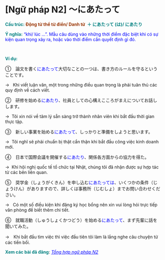 # [Ngữ pháp N2] 〜にあたって
<div class="entry-content">
<p><strong><span style="color: #008080;">Cấu trúc: </span><span style="color: #993300;">Động từ thể từ điển/ Danh từ</span></strong><span style="color: #008080;"><b>  ＋ にあたって (は)/ にあたり</b></span></p>
<p><strong><span style="color: #008080;">Ý nghĩa:</span></strong><span style="color: #0000ff;"> “khi/ lúc …”. Mẫu câu dùng vào những thời điểm đặc biệt khi có sự kiện quan trọng xảy ra, hoặc vào thời điểm cần quyết định gì đó.</span></p>
<p><br/>
</p>
<p><strong><span style="color: #008080;">Ví dụ:</span></strong></p>
<p><span style="font-weight: 400;">①</span><span style="font-weight: 400;">　</span><span style="font-weight: 400;">論文を書く<span style="color: #0000ff;">にあたって</span>大切なことの一つは、書き方のルールを守るということです。</span></p>
<p><span style="font-weight: 400;">→   </span><span style="font-weight: 400;">Khi viết luận văn, một trong những điều quan trọng là phải tuân thủ các quy định về cách viết.</span></p>
<p><span style="font-weight: 400;">②　研修を始める<span style="color: #0000ff;">にあたり</span>、社員としての心構えこころがまえについてお話しします。</span></p>
<p><span style="font-weight: 400;">→  Tôi xin nói về tâm lý sẵn sàng trở thành nhân viên khi bắt đầu thời gian thực tập</span><span style="font-weight: 400;">.</span></p>
<p><span style="font-weight: 400;">③　新しい事業を始める<span style="color: #0000ff;">にあたって</span>、しっかりと準備をしようと思います。</span></p>
<p><span style="font-weight: 400;">→  Tôi nghĩ sẽ phải chuẩn bị thật cẩn thận khi bắt đầu công việc kinh doanh mới</span><span style="font-weight: 400;">.</span><span style="font-weight: 400;"> </span></p>
<p><span style="font-weight: 400;">④　</span><span style="font-weight: 400;">日本で国際会議を開催する<span style="color: #0000ff;">にあたり</span>、関係各方面からの協力を得た</span><span style="font-weight: 400;">。</span></p>
<p><span style="font-weight: 400;">→  </span><span style="font-weight: 400;">Khi hội nghị quốc tế tổ chức tại Nhật, chúng tôi đã nhận được sự hợp tác từ các bên liên quan.</span></p>
<p><span style="font-weight: 400;">⑤　奨学金（しょうがくきん）を申し込む<span style="color: #0000ff;">にあたっては</span>、いくつかの条件（じょうけん）がありますので、詳しくは事務所（じむしょ）までお問い合わせください</span><span style="font-weight: 400;">。</span></p>
<p><span style="font-weight: 400;">→  </span><span style="font-weight: 400;"> Có một số điều kiện khi đăng ký học bổng nên xin vui lòng hỏi trực tiếp văn phòng để biết thêm chi tiết.</span></p>
<p>⑥　就職活動（しゅうしょくかつどう）を始める<span style="color: #0000ff;">にあたって</span>、まず先輩に話を聞いてみた。</p>
<p>→　Khi bắt đầu tìm việc thì việc đầu tiên tôi làm là lắng nghe câu chuyện từ các tiền bối.</p>
<p><strong><span style="color: #008080;">Xem các bài đã đăng</span></strong>: <span style="color: #0000ff;"><em><a href="https://bikae.net/ngu-phap/tong-hop-ngu-phap-n2/" style="color: #0000ff;" target="_blank">Tổng hợp ngữ pháp N2</a></em></span></p>

</div>